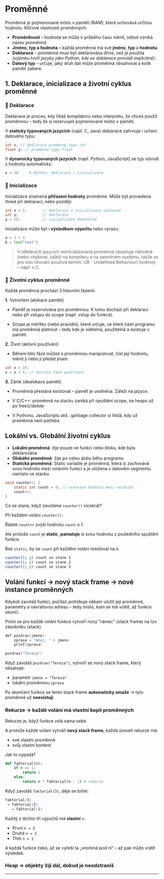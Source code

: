 
# Proměnné

Proměnná je pojmenované místo v paměti (RAM), které uchovává určitou hodnotu. Klíčové vlastnosti proměnných:

- **Proměnlivost** – hodnota se může v průběhu času měnit, odtud vzniká název *proměnná*.
- **Jméno, typ a hodnota** – každá proměnná má své **jméno**, **typ** a **hodnotu**.
- **Deklarace** – proměnná musí být deklarována dříve, než je použita
  *(výjimku tvoří jazyky jako Python, kde se deklarace provádí implicitně)*.
- **Datový typ** – určuje, jaký druh dat může proměnná obsahovat a kolik paměti zabere.


## 1. Deklarace, inicializace a životní cyklus proměnné

### 🔹 Deklarace

Deklarace je proces, kdy říkáš kompilátoru nebo interpretu, že chceš použít proměnnou – tedy že si rezervuješ pojmenované místo v paměti.

V **staticky typovaných jazycích** (např. C, Java) deklarace zahrnuje i určení datového typu:

```C
int x; // deklarace proměnné typu int
float y; // proměnná typu float
```

V **dynamicky typovaných jazycích** (např. Python, JavaScript) se typ odvodí z hodnoty automaticky:

```Python
x = 10     # Python: deklarace + inicializace
``` 

### 🔹 Inicializace

Inicializace znamená **přiřazení hodnoty** proměnné. Může být provedena ihned při deklaraci, nebo později:

```C
int x = 5;       // deklarace a inicializace současně
int y;           // deklarace
y = 10;          // inicializace dodatečně
```

Inicializace může být i **výsledkem výpočtu** nebo výrazu:

```Python
a = 3 + 4
b = len("text")
```

> V některých jazycích neinicializovaná proměnná obsahuje náhodné (nebo chybové, záleží na kompileru a na samotném systému, takže se pro toto chování používá termín: UB - Undefined Behaviour) hodnoty – např. v C. 


### 🔹 Životní cyklus proměnné

Každá proměnná prochází 3 hlavními fázemi:

**1.** Vytvoření (alokace paměti)

- Paměť je rezervována pro proměnnou. K tomu dochází při deklaraci nebo při vstupu do scope (např. vstup do funkce).

- Scope je měřítko (nebo pravidlo), které určuje, ve které části programu má proměnná platnost – tedy kde je viditelná, použitelná a existuje v paměti.

**2.** Život (aktivní používání)

- Během této fáze můžeš s proměnnou manipulovat, číst její hodnotu, měnit ji nebo ji předat jinam.

```C
int x = 10;
x = x + 5; // aktivní fáze používání
```

**3.** Zánik (dealokace paměti)

- Proměnná přestává existovat – paměť je uvolněna. Záleží na jazyce:

- V C/C++: proměnná na stacku zaniká při opuštění scope, na heapu až po free()/delete
- V Pythonu, JavaScriptu atd.: garbage collector si hlídá, kdy už proměnná není potřeba

## Lokální vs. Globální životní cyklus

- **Lokální proměnná**: žije pouze ve funkci nebo bloku, kde byla deklarována
- **Globální proměnné**: žije po celou dobu běhu programu
- **Statická proměnná**: Static variable je proměnná, která si zachovává svou hodnotu mezi voláními funkcí a je uložena v datovém segmentu namísto ve stacku.

```C
void counter() {
    static int count = 0; // uchovává hodnotu mezi voláními
    count++;
}
```

Co se stane, když zavoláme `counter()` vícekrát?

Při každém volání `counter()`:

Řádek `count++` zvýší hodnotu `count` o 1.

Ale protože `count` je **static**, **pamatuje** si svou hodnotu z posledního spuštění funkce.

Bez `static`, by se `count` při každém volání resetoval na `0`.

```BASH
counter(); // count se stane 1
counter(); // count se stane 2
counter(); // count se stane 3
```


## Volání funkcí → nový stack frame → nové instance proměnných

Kdykoli zavoláš funkci, počítač potřebuje někam uložit její proměnné, parametry a návratovou adresu – tedy místo, kam se má vrátit, až funkce skončí.

Proto se pro každé volání funkce vytvoří nový "rámec" (stack frame) na tzv. zásobníku (stack).


```C 
def pozdrav(jmeno):
    zprava = "Ahoj, " + jmeno
    print(zprava)

pozdrav("Tereza")
```

Když zavoláš ```pozdrav("Tereza")```, vytvoří se nový stack frame, který obsahuje:

- parametr ```jmeno = "Tereza"```
- lokální proměnnou ```zprava```


Po skončení funkce se tento stack frame **automaticky smaže** → tyto proměnné už **neexistují**.

### Rekurze → každé volání má vlastní kopii proměnných

Rekurze je, když funkce volá sama sebe.

A protože každé volání vytváří **nový stack frame**, každá úroveň rekurze má:

- své vlastní proměnné
- svůj vlastní kontext

Jak to vypadá?

```Python
def faktorial(n):
    if n == 1:
        return 1
    else:
        return n * faktorial(n - 1) # rekurze
```

Když zavoláš ```faktorial(3)```, děje se tohle:

```scss
faktorial(3)
 → faktorial(2)
   → faktorial(1)
```

Každý z těchto tří výpočtů má **vlastní** ```n```:


- První ```n = 3```
- Druhé ```n = 2```
- Třetí ```n = 1```

A každá funkce čeká, až se vyřeší ta „vnořená pod ní“ – až pak může vrátit výsledek.

### Heap → objekty žijí dál, dokud je neodstraníš



---